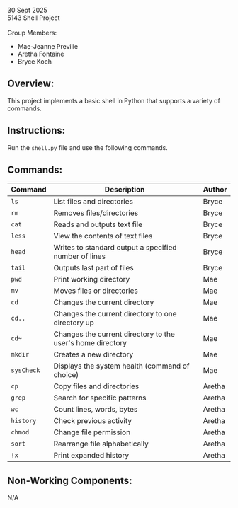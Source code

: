 30 Sept 2025 <br>
5143 Shell Project <br><br>
Group Members:
- Mae-Jeanne Preville
- Aretha Fontaine 
- Bryce Koch

## Overview:
This project implements a basic shell in Python that supports a variety of commands.

## Instructions:
Run the `shell.py` file and use the following commands.

## Commands:
| Command   | Description                     | Author   |
|-----------|---------------------------------|----------|
| `ls`      | List files and directories      |   Bryce  |
| `rm`      | Removes files/directories       |   Bryce  |
| `cat`     | Reads and outputs text file     |   Bryce  |
| `less`    | View the contents of text files |   Bryce  |
| `head`    | Writes to standard output a specified number of lines      |   Bryce  |
| `tail`    | Outputs last part of files      |   Bryce  |
| `pwd`     | Print working directory         |   Mae    |
| `mv`      | Moves files or directories      |   Mae    |
| `cd`      | Changes the current directory   |   Mae    |
| `cd..`    | Changes the current directory to one directory up             |   Mae    |
| `cd~`     | Changes the current directory to the user's home directory    |   Mae    |
| `mkdir`   | Creates a new directory    |   Mae    |
| `sysCheck`| Displays the system health (command of choice)             |   Mae    |
| `cp`      | Copy files and directories      |  Aretha  |
| `grep`    | Search for specific patterns    |  Aretha  |
| `wc`      | Count lines, words, bytes       |  Aretha  |
| `history` | Check previous activity         |  Aretha  |
| `chmod`   | Change file permission          |  Aretha  |
| `sort`    | Rearrange file alphabetically   |  Aretha  |
| `!x`      | Print expanded history          |  Aretha  |

## Non-Working Components:
N/A
